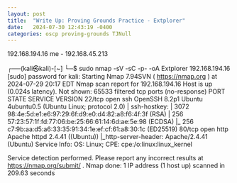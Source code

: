 ```yaml
---
layout: post
title:  "Write Up: Proving Grounds Practice - Extplorer"
date:   2024-07-30 12:43:19 -0400
categories: oscp proving-grounds TJNull
---
```



	
192.168.194.16
me - 192.168.45.213


┌──(kali㉿kali)-[~]
└─$ sudo nmap -sV -sC -p- -oA Extplorer 192.168.194.16 
[sudo] password for kali: 
Starting Nmap 7.94SVN ( https://nmap.org ) at 2024-07-29 20:17 EDT
Nmap scan report for 192.168.194.16
Host is up (0.024s latency).
Not shown: 65533 filtered tcp ports (no-response)
PORT   STATE SERVICE VERSION
22/tcp open  ssh     OpenSSH 8.2p1 Ubuntu 4ubuntu0.5 (Ubuntu Linux; protocol 2.0)
| ssh-hostkey: 
|   3072 98:4e:5d:e1:e6:97:29:6f:d9:e0:d4:82:a8:f6:4f:3f (RSA)
|   256 57:23:57:1f:fd:77:06:be:25:66:61:14:6d:ae:5e:98 (ECDSA)
|_  256 c7:9b:aa:d5:a6:33:35:91:34:1e:ef:cf:61:a8:30:1c (ED25519)
80/tcp open  http    Apache httpd 2.4.41 ((Ubuntu))
|_http-server-header: Apache/2.4.41 (Ubuntu)
Service Info: OS: Linux; CPE: cpe:/o:linux:linux_kernel

Service detection performed. Please report any incorrect results at https://nmap.org/submit/ .
Nmap done: 1 IP address (1 host up) scanned in 209.63 seconds

